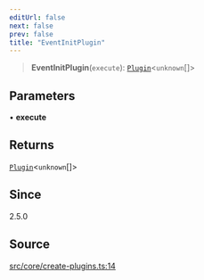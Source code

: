 ```yaml
---
editUrl: false
next: false
prev: false
title: "EventInitPlugin"
---
```


> **EventInitPlugin**(`execute`): [`Plugin`](/v4/api/interfaces/plugin/)\<`unknown`[]\>

## Parameters

• **execute**

## Returns

[`Plugin`](/v4/api/interfaces/plugin/)\<`unknown`[]\>

## Since

2.5.0

## Source

[src/core/create-plugins.ts:14](https://github.com/sern-handler/handler/blob/2120b18c4e53e298bc3568422781c1bda05a7177/src/core/create-plugins.ts#L14)
